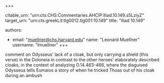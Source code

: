 +++


citable_urn: "urn:cts:CHS:Commentaries.AHCIP:Iliad.10.149.s5LziyZ"
target_urn: "urn:cts:greekLit:tlg0012.tlg001:10.149"
title: "Iliad 10.149"

authors:
- email: "muellner@chs.harvard.edu"
  name: "Leonard Muellner"
  username: "lmuellner"
+++

<p>comment on Odysseus’ lack of a cloak, but only carrying a shield (this verse) in the Doloneia in contrast to the other heroes’ elaborately described cloaks, in the context of analyzing O.14.463-466, where the disguised Odysseus tells Eumaios a story of when he tricked Thoas out of his cloak during an ambush</p>